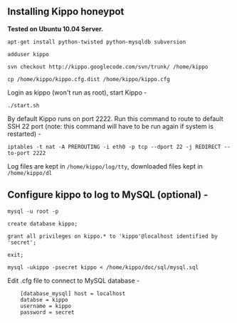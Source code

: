 ## Installing Kippo honeypot

**Tested on Ubuntu 10.04 Server.**

`apt-get install python-twisted python-mysqldb subversion`

`adduser kippo`

`svn checkout http://kippo.googlecode.com/svn/trunk/ /home/kippo`

`cp /home/kippo/kippo.cfg.dist /home/kippo/kippo.cfg`

Login as kippo (won't run as root), start Kippo -

`./start.sh`

By default Kippo runs on port 2222. Run this command to route to default SSH 22 port (note: this command will have to be run again if system is restarted) -

`iptables -t nat -A PREROUTING -i eth0 -p tcp --dport 22 -j REDIRECT --to-port 2222`

Log files are kept in `/home/kippo/log/tty`, downloaded files kept in `/home/kippo/dl`

## Configure kippo to log to MySQL (optional) -

`mysql -u root -p`

`create database kippo;`

`grant all privileges on kippo.* to 'kippo'@localhost identified by 'secret';`

`exit;`

`mysql -ukippo -psecret kippo < /home/kippo/doc/sql/mysql.sql`

Edit .cfg file to connect to MySQL database -

        [database_mysql] host = localhost
        databse = kippo
        username = kippo
        password = secret
